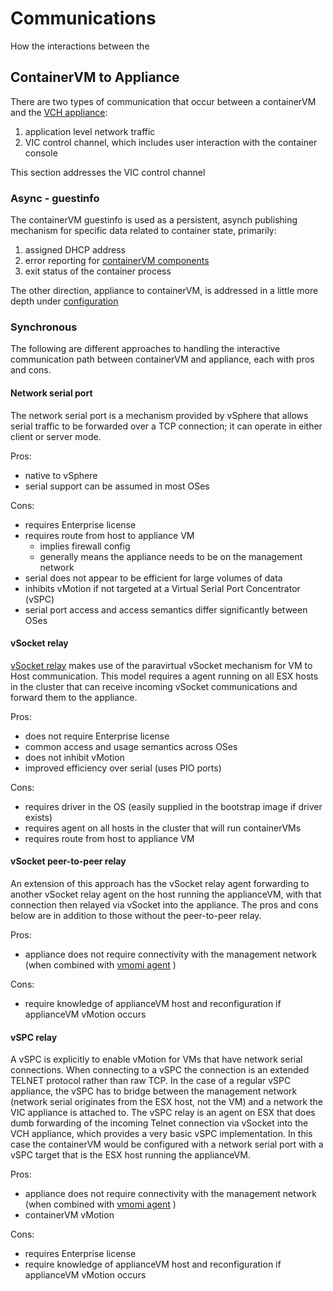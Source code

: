 # Communications

How the interactions between the


## ContainerVM to Appliance
There are two types of communication that occur between a containerVM and the [VCH appliance](components.md#appliance):

1. application level network traffic
2. VIC control channel, which includes user interaction with the container console

This section addresses the VIC control channel


### Async - guestinfo
The containerVM guestinfo is used as a persistent, asynch publishing mechanism for specific data related to container state, primarily:

1. assigned DHCP address
2. error reporting for [containerVM components](#components.md#container)
3. exit status of the container process

The other direction, appliance to containerVM, is addressed in a little more depth under [configuration](configuration.md#appliance)


### Synchronous
The following are different approaches to handling the interactive communication path between containerVM and appliance, each with pros and cons.

#### Network serial port
The network serial port is a mechanism provided by vSphere that allows serial traffic to be forwarded over a TCP connection; it can operate in either client or server mode.

Pros:
* native to vSphere
* serial support can be assumed in most OSes

Cons:
* requires Enterprise license
* requires route from host to appliance VM
  * implies firewall config
  * generally means the appliance needs to be on the management network
* serial does not appear to be efficient for large volumes of data
* inhibits vMotion if not targeted at a Virtual Serial Port Concentrator (vSPC)
* serial port access and access semantics differ significantly between OSes


#### vSocket relay
[vSocket relay](components.md#vsocket-relay-agent) makes use of the paravirtual vSocket mechanism for VM to Host communication. This model requires a agent running on all ESX hosts in the cluster that can receive incoming vSocket communications and forward them to the appliance.

Pros:
* does not require Enterprise license
* common access and usage semantics across OSes
* does not inhibit vMotion
* improved efficiency over serial (uses PIO ports)

Cons:
* requires driver in the OS (easily supplied in the bootstrap image if driver exists)
* requires agent on all hosts in the cluster that will run containerVMs
* requires route from host to appliance VM

#### vSocket peer-to-peer relay
An extension of this approach has the vSocket relay agent forwarding to another vSocket relay agent on the host running the applianceVM, with that connection then relayed via vSocket into the appliance. The pros and cons below are in addition to those without the peer-to-peer relay.

Pros:
* appliance does not require connectivity with the management network (when combined with [vmomi agent](#components.md#vmomi-authenticating-agent) )

Cons:
* require knowledge of applianceVM host and reconfiguration if applianceVM vMotion occurs

#### vSPC relay
A vSPC is explicitly to enable vMotion for VMs that have network serial connections. When connecting to a vSPC the connection is an extended TELNET protocol rather than raw TCP. In the case of a regular vSPC appliance, the vSPC has to bridge between the management network (network serial originates from the ESX host, not the VM) and a network the VIC appliance is attached to.
The vSPC relay is an agent on ESX that does dumb forwarding of the incoming Telnet connection via vSocket into the VCH appliance, which provides a very basic vSPC implementation. In this case the containerVM would be configured with a network serial port with a vSPC target that is the ESX host running the applianceVM.

Pros:
* appliance does not require connectivity with the management network (when combined with [vmomi agent](#components.md#vmomi-authenticating-agent) )
* containerVM vMotion

Cons:
* requires Enterprise license
* require knowledge of applianceVM host and reconfiguration if applianceVM vMotion occurs
